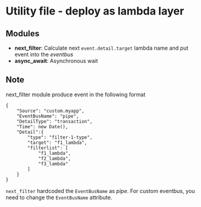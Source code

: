 # Utility file - deploy as lambda layer

## Modules
* **next_filter**: Calculate next `event.detail.target` lambda name and put event into the *eventbus*
* **async_await**: Asynchronous wait

## Note
next_filter module produce event in the following format

```
{
    "Source": "custom.myapp",
    "EventBusName": "pipe",
    "DetailType": "transaction",
    "Time": new Date(),
    "Detail":{
        "type": "filter-1-type",
        "target": "f1_lambda",
        "filterlist": [
            "f1_lambda",
            "f2_lambda",
            "f3_lambda"
        ]
    }
}
```

`next_filter` hardcoded the `EventBusName` as _pipe_. For custom eventbus, you need to change the `EventBusName` attribute.
